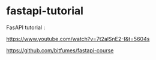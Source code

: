 # fastapi-tutorial
FasAPI tutorial
:

https://www.youtube.com/watch?v=7t2alSnE2-I&t=5604s


https://github.com/bitfumes/fastapi-course